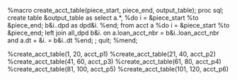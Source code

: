 %macro create_acct_table(piece_start, piece_end, output_table);
    proc sql;
    create table &output_table as 
    select a.*,
    %do i = &piece_start %to &piece_end;
        b&i..dpd as dpd&i.
    %end;
    from acct a
    %do i = &piece_start %to &piece_end;
        left join all_dpd b&i.
        on a.loan_acct_nbr = b&i..loan_acct_nbr
        and a.dt + &i. = b&i..dt
    %end;
    ;
    quit;
%mend;

%create_acct_table(1, 20, acct_p1)
%create_acct_table(21, 40, acct_p2)
%create_acct_table(41, 60, acct_p3)
%create_acct_table(61, 80, acct_p4)
%create_acct_table(81, 100, acct_p5)
%create_acct_table(101, 120, acct_p6)
